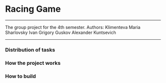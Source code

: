 #  Racing Game
---
The group project for the 4th semester.
Authors:
Klimenteva Maria
Sharlovsky Ivan
Grigory Guskov
Alexander Kuntsevich

---
### Distribution of tasks
### How the project works
### How to build